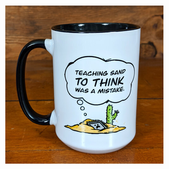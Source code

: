 [![Teaching sand to think was a mistake. Mug.](pl/profile/mug-TeachingSand.jpg)](https://store.level1techs.com/products/mug-teaching-sand)
